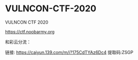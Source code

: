 # VULNCON-CTF-2020
VULNCON CTF 2020

https://ctf.noobarmy.org

和彩云分流：

链接: https://caiyun.139.com/m/i?175CdTYAz6Dc4  提取码:ZSGP
